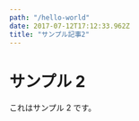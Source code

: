 ```yaml
---
path: "/hello-world"
date: 2017-07-12T17:12:33.962Z
title: "サンプル記事2"
---
```


# サンプル 2

これはサンプル 2 です。
